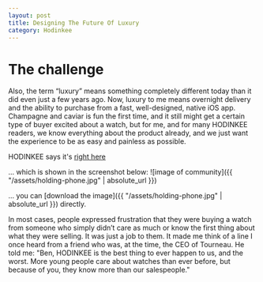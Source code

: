 ```yaml
---
layout: post
title: Designing The Future Of Luxury
category: Hodinkee
---
```



# The challenge
Also, the term “luxury” means something completely different today than it did even just a few years ago. Now, luxury to me means overnight delivery and the ability to purchase from a fast, well-designed, native iOS app. Champagne and caviar is fun the first time, and it still might get a certain type of buyer excited about a watch, but for me, and for many HODINKEE readers, we know everything about the product already, and we just want the experience to be as easy and painless as possible.

HODINKEE says it's [right here](https://www.google.com)

... which is shown in the screenshot below:
![image of community]({{ "/assets/holding-phone.jpg" | absolute_url }})

... you can [download the image]({{ "/assets/holding-phone.jpg" | absolute_url }}) directly.



In most cases, people expressed frustration that they were buying a watch from someone who simply didn’t care as much or know the first thing about what they were selling. It was just a job to them. It made me think of a line I once heard from a friend who was, at the time, the CEO of Tourneau. He told me: "Ben, HODINKEE is the best thing to ever happen to us, and the worst. More young people care about watches than ever before, but because of you, they know more than our salespeople."